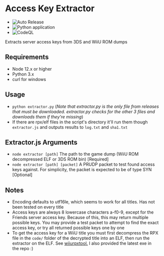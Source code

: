 # Access Key Extractor

* ![Auto Release](https://github.com/Lord-Giganticus/access-key-extractor/workflows/Auto%20Release/badge.svg)
* ![Python application](https://github.com/Lord-Giganticus/access-key-extractor/workflows/Python%20application/badge.svg)
* ![CodeQL](https://github.com/Lord-Giganticus/access-key-extractor/workflows/CodeQL/badge.svg)

Extracts server access keys from 3DS and WiiU ROM dumps

## Requirements
- Node 12.x or higher
- Python 3.x
- curl for windows

## Usage

- `python extractor.py` (*Note that extractor.py is the only file from releases that must be downloaded. extractor.py checks for the other 3 files and downloads them if they're missing*)
- If there are rpx/elf files in the script's directory it'll run them though `extractor.js` and outputs results to `log.txt` and `sha1.txt`

## Extractor.js Arguments

- `node extractor [path]` The path to the game dump (WiiU ROM decompressed ELF or 3DS ROM bin) [Required]
- `node extractor [path] [packet]` A PRUDP packet to test found access keys against. For simplicity, the packet is expected to be of type SYN [Optional]

## Notes

- Encoding defaults to utf16le, which seems to work for all titles. Has not been tested on every title
- Access keys are always 8 lowercase characters a-f0-9, except for the Friends server access key. Because of this, this may return multiple possible keys. You may provide a test packet to attempt to find the exact access key, or try all returned possible keys one by one
- To get the access key for a WiiU title you must first decompress the RPX file in the `code/` folder of the decrypted title into an ELF, then run the extractor on the ELF. See [wiiurpxtool.](https://github.com/0CBH0/wiiurpxtool) I also provided the latest exe in the repo :)
